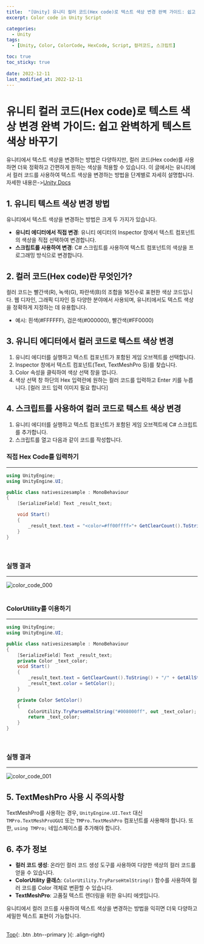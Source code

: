 ```yaml
---
title:  "[Unity] 유니티 컬러 코드(Hex code)로 텍스트 색상 변경 완벽 가이드: 쉽고 완벽하게 텍스트 색상 바꾸기"
excerpt: Color code in Unity Script

categories:
  - Unity
tags:
  - [Unity, Color, ColorCode, HexCode, Script, 컬러코드, 스크립트]

toc: true
toc_sticky: true
 
date: 2022-12-11
last_modified_at: 2022-12-11
---
```


# 유니티 컬러 코드(Hex code)로 텍스트 색상 변경 완벽 가이드: 쉽고 완벽하게 텍스트 색상 바꾸기

유니티에서 텍스트 색상을 변경하는 방법은 다양하지만, 컬러 코드(Hex code)를 사용하면 더욱 정확하고 간편하게 원하는 색상을 적용할 수 있습니다. 이 글에서는 유니티에서 컬러 코드를 사용하여 텍스트 색상을 변경하는 방법을 단계별로 자세히 설명합니다.
자세한 내용은->[Unity Docs](https://docs.unity3d.com/Packages/com.unity.ugui@1.0/manual/StyledText.html)

## 1. 유니티 텍스트 색상 변경 방법

유니티에서 텍스트 색상을 변경하는 방법은 크게 두 가지가 있습니다.

* **유니티 에디터에서 직접 변경**: 유니티 에디터의 Inspector 창에서 텍스트 컴포넌트의 색상을 직접 선택하여 변경합니다.
* **스크립트를 사용하여 변경**: C# 스크립트를 사용하여 텍스트 컴포넌트의 색상을 프로그래밍 방식으로 변경합니다.

## 2. 컬러 코드(Hex code)란 무엇인가?

컬러 코드는 빨간색(R), 녹색(G), 파란색(B)의 조합을 16진수로 표현한 색상 코드입니다. 웹 디자인, 그래픽 디자인 등 다양한 분야에서 사용되며, 유니티에서도 텍스트 색상을 정확하게 지정하는 데 유용합니다.

* 예시: 흰색(#FFFFFF), 검은색(#000000), 빨간색(#FF0000)

## 3. 유니티 에디터에서 컬러 코드로 텍스트 색상 변경

1.  유니티 에디터를 실행하고 텍스트 컴포넌트가 포함된 게임 오브젝트를 선택합니다.
2.  Inspector 창에서 텍스트 컴포넌트(Text, TextMeshPro 등)를 찾습니다.
3.  Color 속성을 클릭하여 색상 선택 창을 엽니다.
4.  색상 선택 창 하단의 Hex 입력란에 원하는 컬러 코드를 입력하고 Enter 키를 누릅니다. [컬러 코드 입력 이미지 필요 합니다]

## 4. 스크립트를 사용하여 컬러 코드로 텍스트 색상 변경

1.  유니티 에디터를 실행하고 텍스트 컴포넌트가 포함된 게임 오브젝트에 C# 스크립트를 추가합니다.
2.  스크립트를 열고 다음과 같이 코드를 작성합니다.

### 직접 Hex Code를 입력하기
---
``` C#
using UnityEngine;
using UnityEngine.UI;

public class nativesizesample : MonoBehaviour
{
    [SerializeField] Text _result_text;

    void Start()
    {
        _result_text.text = "<color=#ff00ffff>"+ GetClearCount().ToString() + "</color>" + "/" + GetAllStageCount().ToString();
    }
}
```
<br>

### 실행 결과
---

![color_code_000](https://user-images.githubusercontent.com/40765022/206886614-7da8f384-6c93-4f8d-863b-8cc9a84ca669.png)
<br><br>

### ColorUtility를 이용하기
---
``` C#
using UnityEngine;
using UnityEngine.UI;

public class nativesizesample : MonoBehaviour
{
    [SerializeField] Text _result_text;
    private Color _text_color;
    void Start()
    {
        _result_text.text = GetClearCount().ToString() + "/" + GetAllStageCount().ToString();
        _result_text.color = SetColor();
    }

    private Color SetColor()
    {
        ColorUtility.TryParseHtmlString("#008000ff", out _text_color);
        return _text_color;
    }
}
```
<br> 

### 실행 결과
---
![color_code_001](https://user-images.githubusercontent.com/40765022/206888087-bcdbc7d6-07bb-48dc-98b5-25187d371a6f.png)
<br>

## 5. TextMeshPro 사용 시 주의사항

TextMeshPro를 사용하는 경우, `UnityEngine.UI.Text` 대신 `TMPro.TextMeshProUGUI` 또는 `TMPro.TextMeshPro` 컴포넌트를 사용해야 합니다. 또한, `using TMPro;` 네임스페이스를 추가해야 합니다.

## 6. 추가 정보

* **컬러 코드 생성**: 온라인 컬러 코드 생성 도구를 사용하여 다양한 색상의 컬러 코드를 얻을 수 있습니다.
* **ColorUtility 클래스**: `ColorUtility.TryParseHtmlString()` 함수를 사용하여 컬러 코드를 Color 객체로 변환할 수 있습니다.
* **TextMeshPro**: 고품질 텍스트 렌더링을 위한 유니티 에셋입니다.

유니티에서 컬러 코드를 사용하여 텍스트 색상을 변경하는 방법을 익히면 더욱 다양하고 세밀한 텍스트 표현이 가능합니다.
<br><br>

[Top](#){: .btn .btn--primary }{: .align-right}